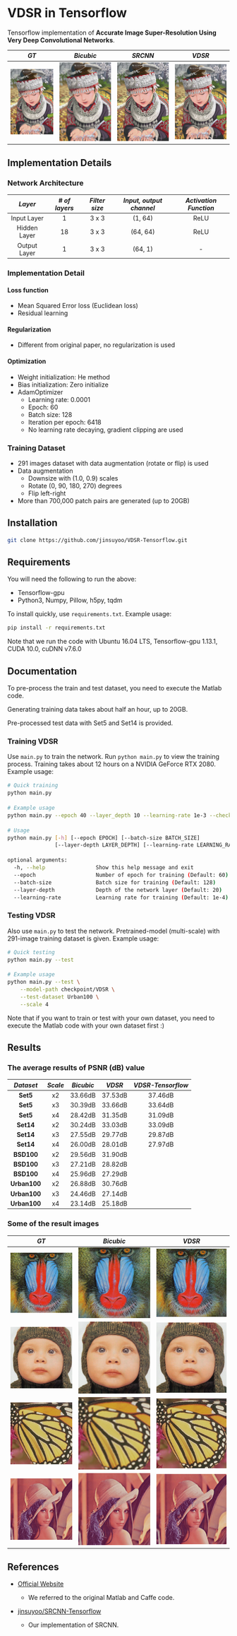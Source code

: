 # VDSR in Tensorflow

Tensorflow implementation of **Accurate Image Super-Resolution Using Very Deep Convolutional Networks**.

*GT* | *Bicubic* | *SRCNN* | *VDSR*
:---: | :---: | :---: | :---: |
<img src = 'figs/intro_gt.png'> | <img src = 'figs/intro_bicubic.png'> | <img src = 'figs/intro_srcnn.png'> | <img src = 'figs/intro_vdsr.png'>

## Implementation Details

### Network Architecture

| *Layer*      | *# of layers* |   *Filter size* | *Input, output channel* | *Activation Function* |
| :----------: | :-----------: | :-------------: | :---------------------: | :-------------------: |
| Input Layer  | 1             | 3 x 3           | (1, 64)                 | ReLU                  |
| Hidden Layer | 18            | 3 x 3           | (64, 64)                | ReLU                  |
| Output Layer | 1             | 3 x 3           | (64, 1)                 | -                     |

### Implementation Detail

#### Loss function

- Mean Squared Error loss (Euclidean loss)
- Residual learning 

#### Regularization

- Different from original paper, no regularization is used 

#### Optimization

- Weight initialization: He method
- Bias initialization: Zero initialize
- AdamOptimizer
    - Learning rate: 0.0001
    - Epoch: 60
    - Batch size: 128
    - Iteration per epoch: 6418
    - No learning rate decaying, gradient clipping are used

### Training Dataset

- 291 images dataset with data augmentation (rotate or flip) is used
- Data augmentation
    - Downsize with (1.0, 0.9) scales
    - Rotate (0, 90, 180, 270) degrees
    - Flip left-right
- More than 700,000 patch pairs are generated (up to 20GB)

## Installation

```bash
git clone https://github.com/jinsuyoo/VDSR-Tensorflow.git
```

## Requirements

You will need the following to run the above:
- Tensorflow-gpu
- Python3, Numpy, Pillow, h5py, tqdm

To install quickly, use `requirements.txt`. Example usage:
```bash
pip install -r requirements.txt
```
Note that we run the code with Ubuntu 16.04 LTS, Tensorflow-gpu 1.13.1, CUDA 10.0, cuDNN v7.6.0 

## Documentation

To pre-process the train and test dataset, you need to execute the Matlab code.

Generating training data takes about half an hour, up to 20GB.

Pre-processed test data with Set5 and Set14 is provided.

### Training VDSR
Use `main.py` to train the network. Run `python main.py` to view the training process. Training takes about 12 hours on a NVIDIA GeForce RTX 2080. Example usage:
```bash
# Quick training
python main.py

# Example usage
python main.py --epoch 40 --layer_depth 10 --learning-rate 1e-3 --checkpoint-path checkpoint/YOUR_CHECKPOINT_PATH

# Usage
python main.py [-h] [--epoch EPOCH] [--batch-size BATCH_SIZE] 
               [--layer-depth LAYER_DEPTH] [--learning-rate LEARNING_RATE] [--train-dataset TRAIN_DATASET] [--valid-dataset VALID_DATASET] [--checkpoint-path CHECKPOINT_PATH]
               
optional arguments:
  -h, --help                Show this help message and exit
  --epoch                   Number of epoch for training (Default: 60)
  --batch-size              Batch size for training (Default: 128)
  --layer-depth             Depth of the network layer (Default: 20)
  --learning-rate           Learning rate for training (Default: 1e-4)

```

### Testing VDSR
Also use `main.py` to test the network. Pretrained-model (multi-scale) with 291-image training dataset is given. Example usage:
```bash
# Quick testing
python main.py --test

# Example usage
python main.py --test \
    --model-path checkpoint/VDSR \
    --test-dataset Urban100 \
    --scale 4
```
  
Note that if you want to train or test with your own dataset, you need to execute the Matlab code with your own dataset first :)

## Results

### The average results of PSNR (dB) value

*Dataset*    | *Scale* | *Bicubic* | *VDSR*  | *VDSR-Tensorflow* 
:----------: | :-----: | :-------: | :-----: | :---------------: 
**Set5**     | x2      | 33.66dB   | 37.53dB | 37.46dB
**Set5**     | x3      | 30.39dB   | 33.66dB | 33.64dB
**Set5**     | x4      | 28.42dB   | 31.35dB | 31.09dB
**Set14**    | x2      | 30.24dB   | 33.03dB | 33.09dB
**Set14**    | x3      | 27.55dB   | 29.77dB | 29.87dB
**Set14**    | x4      | 26.00dB   | 28.01dB | 27.97dB
**BSD100**   | x2      | 29.56dB   | 31.90dB |
**BSD100**   | x3      | 27.21dB   | 28.82dB |
**BSD100**   | x4      | 25.96dB   | 27.29dB |
**Urban100** | x2      | 26.88dB   | 30.76dB |
**Urban100** | x3      | 24.46dB   | 27.14dB |
**Urban100** | x4      | 23.14dB   | 25.18dB |


### Some of the result images

*GT* | *Bicubic* | *VDSR* 
:---: | :---: | :---: |
<img src = 'figs/result1_gt.png'> | <img src = 'figs/result1_bicubic.png'> | <img src = 'figs/result1_vdsr.png'> 
<img src = 'figs/result2_gt.png'> | <img src = 'figs/result2_bicubic.png'> | <img src = 'figs/result2_vdsr.png'> 
<img src = 'figs/result3_gt.png'> | <img src = 'figs/result3_bicubic.png'> | <img src = 'figs/result3_vdsr.png'> 
<img src = 'figs/result4_gt.png'> | <img src = 'figs/result4_bicubic.png'> | <img src = 'figs/result4_vdsr.png'> 


## References

- [Official Website][1]
    - We referred to the original Matlab and Caffe code.

- [jinsuyoo/SRCNN-Tensorflow][2]
    - Our implementation of SRCNN.
 
[data]: https://drive.google.com/file/d/1yvQYDYKCrTNxtvkOAHpTFOapEDyji0RR/view?usp=sharing
[1]: https://cv.snu.ac.kr/research/VDSR/
[2]: https://github.com/jinsuyoo/SRCNN-Tensorflow